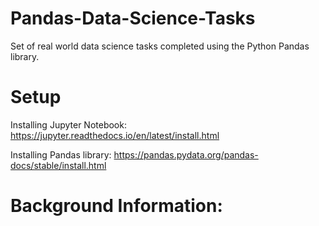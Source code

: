 # Pandas-Data-Science-Tasks
Set of real world data science tasks completed using the Python Pandas library.

# Setup
Installing Jupyter Notebook: https://jupyter.readthedocs.io/en/latest/install.html

Installing Pandas library: https://pandas.pydata.org/pandas-docs/stable/install.html

# Background Information:
